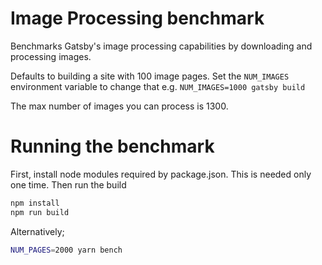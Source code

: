 # Image Processing benchmark

Benchmarks Gatsby's image processing capabilities
by downloading and processing images.

Defaults to building a site with 100 image pages. Set the `NUM_IMAGES` environment variable to change that e.g. `NUM_IMAGES=1000 gatsby build`

The max number of images you can process is 1300.

# Running the benchmark

First, install node modules required by package.json. This is needed only one time. Then run the build

```bash
npm install
npm run build
```

Alternatively;

```sh
NUM_PAGES=2000 yarn bench
```
